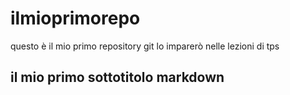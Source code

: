 # ilmioprimorepo
questo è il mio primo repository git lo imparerò nelle lezioni di tps
## il mio primo sottotitolo markdown